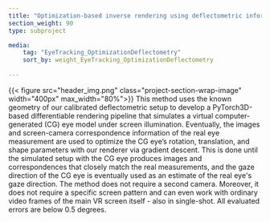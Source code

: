 ```yaml
---
title: "Optimization-based inverse rendering using deflectometric information"
section_weight: 90
type: subproject

media:
    tag: "EyeTracking_OptimizationDeflectometry"
    sort_by: weight_EyeTracking_OptimizationDeflectometry
    
---
```

{{< figure src="header_img.png" class="project-section-wrap-image" width="400px" max_width="80%">}}
This method uses the known geometry of our calibrated deflectometric setup to develop a PyTorch3D-based differentiable rendering pipeline that simulates a virtual computer-generated (CG) eye model under screen illumination. Eventually, the images and screen-camera correspondence information of the real eye measurement are used to optimize the CG eye’s rotation, translation, and shape parameters with our renderer via gradient descent. This is done until the simulated setup with the CG eye produces images and correspondences that closely match the real measurements, and the gaze direction of the CG eye is eventually used as an estimate of the real eye's gaze direction. The method does not require a second camera. Moreover, it does not require a specific screen pattern and can even work with ordinary video frames of the main VR screen itself - also in single-shot. All evaluated errors are below 0.5 degrees. 